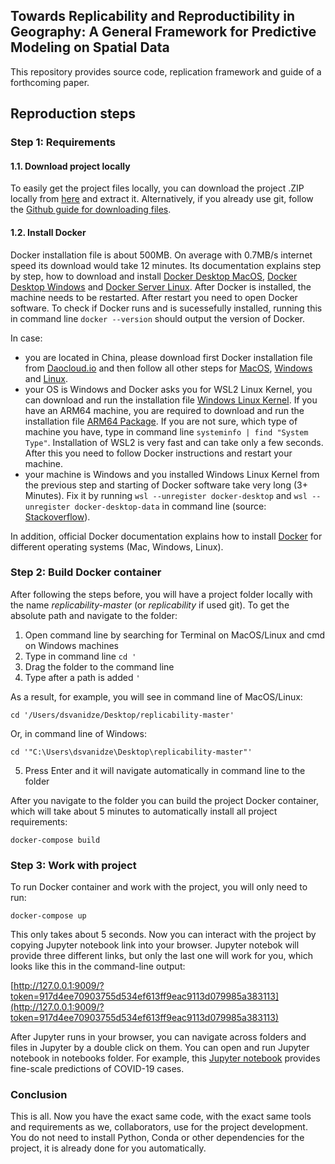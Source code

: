 ## Towards Replicability and Reproductibility in Geography: A General Framework for Predictive Modeling on Spatial Data

This repository provides source code, replication framework and guide of a forthcoming paper.


## Reproduction steps

### Step 1: Requirements

#### 1.1. Download project locally
To easily get the project files locally, you can download the project .ZIP locally from [here](https://github.com/dsvanidze/replicability/archive/refs/heads/master.zip) and extract it. Alternatively, if you already use git, follow the [Github guide for downloading files](https://docs.github.com/en/enterprise/2.13/user/articles/cloning-a-repository).

#### 1.2. Install Docker
Docker installation file is about 500MB. On average with 0.7MB/s internet speed its download would take 12 minutes. Its documentation explains step by step, how to download and install [Docker Desktop MacOS](https://docs.docker.com/docker-for-mac/install/), [Docker Desktop Windows](https://docs.docker.com/docker-for-windows/install/) and [Docker Server Linux](https://docs.docker.com/engine/install/#server). After Docker is installed, the machine needs to be restarted. After restart you need to open Docker software. To check if Docker runs and is sucessefully installed, running this in command line `docker --version` should output the version of Docker. 

In case:
* you are located in China, please download first Docker installation file from [Daocloud.io](http://get.daocloud.io/#install-docker-for-mac-windows) and then follow all other steps for [MacOS](https://docs.docker.com/docker-for-mac/install/), [Windows](https://docs.docker.com/docker-for-windows/install/) and [Linux](https://docs.docker.com/engine/install/). 
* your OS is Windows and Docker asks you for WSL2 Linux Kernel, you can download and run the installation file [Windows Linux Kernel](https://wslstorestorage.blob.core.windows.net/wslblob/wsl_update_x64.msi). If you have an ARM64 machine, you are required to download and run the installation file [ARM64 Package](https://wslstorestorage.blob.core.windows.net/wslblob/wsl_update_arm64.msi). If you are not sure, which type of machine you have, type in command line `systeminfo | find "System Type"`. Installation of WSL2 is very fast and can take only a few seconds. After this you need to follow Docker instructions and restart your machine.
* your machine is Windows and you installed Windows Linux Kernel from the previous step and starting of Docker software take very long (3+ Minutes). Fix it by running `wsl --unregister docker-desktop` and `wsl --unregister docker-desktop-data` in command line (source: [Stackoverflow](https://stackoverflow.com/a/62495664/6072503)).


In addition, official Docker documentation explains how to install [Docker](https://docs.docker.com/get-docker/) for different operating systems (Mac, Windows, Linux).

### Step 2: Build Docker container
After following the steps before, you will have a project folder locally with the name *replicability-master* (or *replicability* if used git). To get the absolute path and navigate to the folder:
1. Open command line by searching for Terminal on MacOS/Linux and cmd on Windows machines
2. Type in command line `cd '`
4. Drag the folder to the command line
5. Type after a path is added `'`

As a result, for example, you will see in command line of MacOS/Linux:

`cd '/Users/dsvanidze/Desktop/replicability-master'`

Or, in command line of Windows:

`cd '"C:\Users\dsvanidze\Desktop\replicability-master"'`

5. Press Enter and it will navigate automatically in command line to the folder

After you  navigate to  the folder you can build the project Docker container, which will take about 5 minutes to automatically install all project requirements:

`docker-compose build`

### Step 3: Work with project
To run Docker container and work with the project, you will only need to run:

`docker-compose up`

This only takes about 5 seconds. Now you can interact with the project by copying Jupyter notebook link into your browser. Jupyter notebok will provide three different links, but only the last one will work for you, which looks like this in the command-line output:

[http://127.0.0.1:9009/?token=917d4ee70903755d534ef613ff9eac9113d079985a383113](http://127.0.0.1:9009/?token=917d4ee70903755d534ef613ff9eac9113d079985a383113)

After Jupyter runs in your browser, you can navigate across folders and files in Jupyter by a double click on them. You can open and run Jupyter notebook in notebooks folder. For example, this [Jupyter notebook](http://127.0.0.1:9009/lab/tree/notebooks/predictions/generate-fine-scale-features.ipynb) provides fine-scale predictions of COVID-19 cases.

### Conclusion

This is all. Now you have the exact same code, with the exact same tools and requirements as we, collaborators, use for the project development. You do not need to install Python, Conda or other dependencies for the project, it is already done for you automatically.

